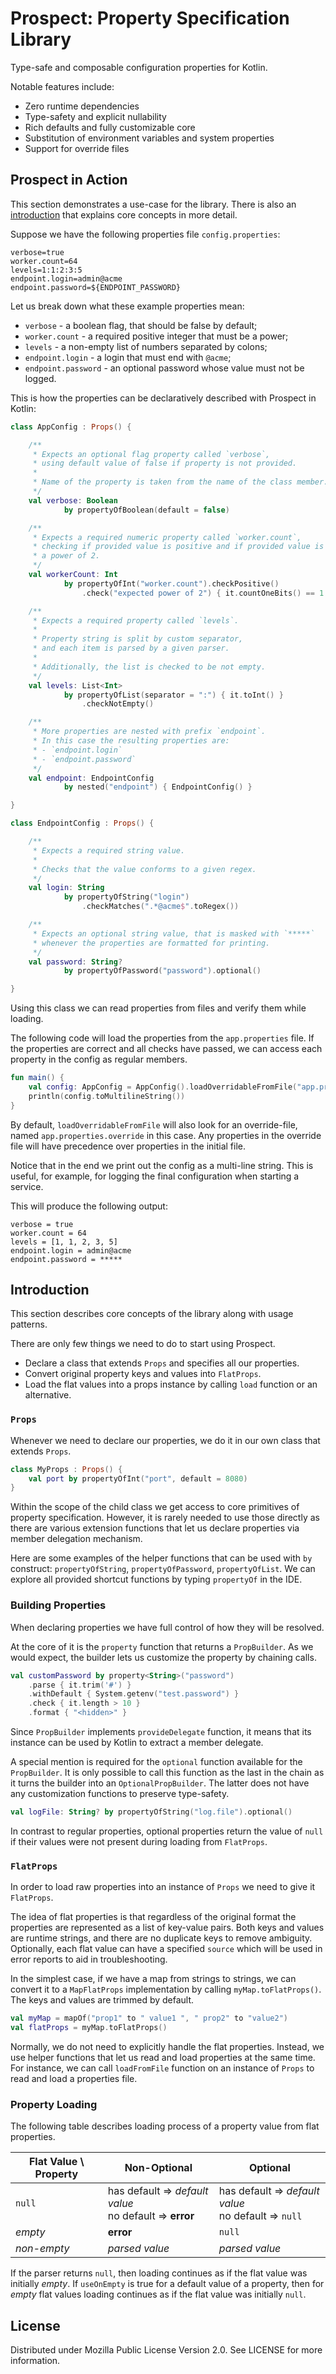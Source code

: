 # Prospect: Property Specification Library

Type-safe and composable configuration properties for Kotlin.

Notable features include:
* Zero runtime dependencies
* Type-safety and explicit nullability
* Rich defaults and fully customizable core
* Substitution of environment variables and system properties
* Support for override files

## Prospect in Action

This section demonstrates a use-case for the library.
There is also an [introduction](#introduction) that explains core concepts in more detail.

Suppose we have the following properties file `config.properties`:

```properties
verbose=true
worker.count=64
levels=1:1:2:3:5
endpoint.login=admin@acme
endpoint.password=${ENDPOINT_PASSWORD}
```

Let us break down what these example properties mean:
- `verbose` - a boolean flag, that should be false by default;
- `worker.count` - a required positive integer that must be a power;
- `levels` - a non-empty list of numbers separated by colons;
- `endpoint.login` - a login that must end with `@acme`;
- `endpoint.password` - an optional password whose value must not be logged.

This is how the properties can be declaratively described with Prospect in Kotlin:
```kotlin
class AppConfig : Props() {

    /**
     * Expects an optional flag property called `verbose`,
     * using default value of false if property is not provided.
     *
     * Name of the property is taken from the name of the class member.
     */
    val verbose: Boolean
            by propertyOfBoolean(default = false)

    /**
     * Expects a required numeric property called `worker.count`,
     * checking if provided value is positive and if provided value is
     * a power of 2.
     */
    val workerCount: Int
            by propertyOfInt("worker.count").checkPositive()
                .check("expected power of 2") { it.countOneBits() == 1 }

    /**
     * Expects a required property called `levels`.
     *
     * Property string is split by custom separator,
     * and each item is parsed by a given parser.
     *
     * Additionally, the list is checked to be not empty.
     */
    val levels: List<Int>
            by propertyOfList(separator = ":") { it.toInt() }
                .checkNotEmpty()

    /**
     * More properties are nested with prefix `endpoint`.
     * In this case the resulting properties are:
     * - `endpoint.login`
     * - `endpoint.password`
     */
    val endpoint: EndpointConfig
            by nested("endpoint") { EndpointConfig() }

}

class EndpointConfig : Props() {

    /**
     * Expects a required string value.
     *
     * Checks that the value conforms to a given regex.
     */
    val login: String
            by propertyOfString("login")
                .checkMatches(".*@acme$".toRegex())

    /**
     * Expects an optional string value, that is masked with `*****`
     * whenever the properties are formatted for printing.
     */
    val password: String?
            by propertyOfPassword("password").optional()

}
```

Using this class we can read properties from files and verify them while loading.

The following code will load the properties from the `app.properties` file.
If the properties are correct and all checks have passed, we can access
each property in the config as regular members.

```kotlin
fun main() {
    val config: AppConfig = AppConfig().loadOverridableFromFile("app.properties")
    println(config.toMultilineString())
}
```

By default, `loadOverridableFromFile` will also look for an override-file, named
`app.properties.override` in this case. Any properties in the override file
will have precedence over properties in the initial file.

Notice that in the end we print out the config as a multi-line string.
This is useful, for example, for logging the final configuration when starting a service.

This will produce the following output:
```
verbose = true
worker.count = 64
levels = [1, 1, 2, 3, 5]
endpoint.login = admin@acme
endpoint.password = *****
```

## Introduction

This section describes core concepts of the library along with usage patterns.

There are only few things we need to do to start using Prospect.

* Declare a class that extends `Props` and specifies all our properties.
* Convert original property keys and values into `FlatProps`.
* Load the flat values into a props instance by calling `load` function or an alternative.

### `Props`

Whenever we need to declare our properties, we do it in our own class that extends `Props`.

```kotlin
class MyProps : Props() {
    val port by propertyOfInt("port", default = 8080)
}
```

Within the scope of the child class we get access to core primitives of property specification.
However, it is rarely needed to use those directly as there are various extension functions
that let us declare properties via member delegation mechanism.

Here are some examples of the helper functions that can be used with `by` construct:
`propertyOfString`, `propertyOfPassword`, `propertyOfList`.
We can explore all provided shortcut functions by typing `propertyOf` in the IDE.

### Building Properties

When declaring properties we have full control of how they will be resolved.

At the core of it is the `property` function that returns a `PropBuilder`.
As we would expect, the builder lets us customize the property by chaining calls.

```kotlin
val customPassword by property<String>("password")
    .parse { it.trim('#') }
    .withDefault { System.getenv("test.password") }
    .check { it.length > 10 }
    .format { "<hidden>" }
```

Since `PropBuilder` implements `provideDelegate` function, it means that its instance can be used
by Kotlin to extract a member delegate.

A special mention is required for the `optional` function available for the `PropBuilder`.
It is only possible to call this function as the last in the chain as it turns the builder
into an `OptionalPropBuilder`. The latter does not have any customization functions to preserve type-safety.

```kotlin
val logFile: String? by propertyOfString("log.file").optional()
```

In contrast to regular properties, optional properties return the value of `null` if their values
were not present during loading from `FlatProps`.

### `FlatProps`

In order to load raw properties into an instance of `Props` we need to give it `FlatProps`.

The idea of flat properties is that regardless of the original format the properties are
represented as a list of key-value pairs. Both keys and values are runtime strings,
and there are no duplicate keys to remove ambiguity. Optionally, each flat value can have
a specified `source` which will be used in error reports to aid in troubleshooting.

In the simplest case, if we have a map from strings to strings, we can convert it to a `MapFlatProps`
implementation by calling `myMap.toFlatProps()`. The keys and values are trimmed by default.

```kotlin
val myMap = mapOf("prop1" to " value1 ", " prop2" to "value2")
val flatProps = myMap.toFlatProps()
```

Normally, we do not need to explicitly handle the flat properties. Instead, we use helper functions
that let us read and load properties at the same time. For instance, we can call `loadFromFile`
function on an instance of `Props` to read and load a properties file.

### Property Loading

The following table describes loading process of a property value from flat properties.

| Flat Value \ Property | Non-Optional | Optional |
| --- | --- | --- |
| `null` | has default => _default value_ <br/> no default => **error** | has default => _default value_ <br/> no default => `null` |
| _empty_ | **error** | `null` |
| _non-empty_ | _parsed value_ | _parsed value_ |

If the parser returns `null`, then loading continues as if the flat value was initially _empty_.
If `useOnEmpty` is true for a default value of a property,
then for _empty_ flat values loading continues as if the flat value was initially `null`.

## License

Distributed under Mozilla Public License Version 2.0.
See LICENSE for more information.
